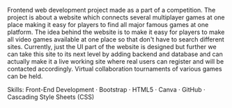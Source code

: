 Frontend web development project made as a part of a competition. 
The project is about a website which connects several multiplayer games at one place making it easy for players to find all major famous games at one platform. 
The idea behind the website is to make it easy for players to make all video games available at one place so that don't have to search different sites. 
Currently, just the UI part of the website is designed but further we can take this site to its next level by adding backend and database and can actually make it a live working site where real users can register and will be contacted 
accordingly. 
Virtual collaboration tournaments of various games can be held.

Skills: Front-End Development · Bootstrap · HTML5 · Canva · GitHub · Cascading Style Sheets (CSS)
